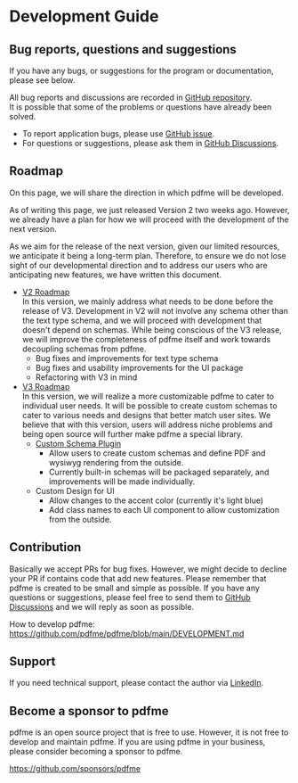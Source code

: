 # Development Guide


## Bug reports, questions and suggestions

If you have any bugs, or suggestions for the program or documentation, please see below.

All bug reports and discussions are recorded in [GitHub repository](https://github.com/pdfme/pdfme).  
It is possible that some of the problems or questions have already been solved.

- To report application bugs, please use [GitHub issue](https://github.com/pdfme/pdfme/issues).
- For questions or suggestions, please ask them in [GitHub Discussions](https://github.com/pdfme/pdfme/discussions).

## Roadmap

On this page, we will share the direction in which pdfme will be developed.

As of writing this page, we just released Version 2 two weeks ago. However, we already have a plan for how we will proceed with the development of the next version.

As we aim for the release of the next version, given our limited resources, we anticipate it being a long-term plan. Therefore, to ensure we do not lose sight of our developmental direction and to address our users who are anticipating new features, we have written this document.

- [V2 Roadmap](https://github.com/orgs/pdfme/projects/5/views/1)  
In this version, we mainly address what needs to be done before the release of V3. Development in V2 will not involve any schema other than the text type schema, and we will proceed with development that doesn't depend on schemas. While being conscious of the V3 release, we will improve the completeness of pdfme itself and work towards decoupling schemas from pdfme.
  - Bug fixes and improvements for text type schema
  - Bug fixes and usability improvements for the UI package
  - Refactoring with V3 in mind
- [V3 Roadmap](https://github.com/orgs/pdfme/projects/6/views/1)  
In this version, we will realize a more customizable pdfme to cater to individual user needs. It will be possible to create custom schemas to cater to various needs and designs that better match user sites. We believe that with this version, users will address niche problems and being open source will further make pdfme a special library.
  - [Custom Schema Plugin](https://github.com/pdfme/pdfme/issues/213)
    - Allow users to create custom schemas and define PDF and wysiwyg rendering from the outside.
    - Currently built-in schemas will be packaged separately, and improvements will be made individually.
  - Custom Design for UI
    - Allow changes to the accent color (currently it's light blue)
    - Add class names to each UI component to allow customization from the outside.

## Contribution

Basically we accept PRs for bug fixes. However, we might decide to decline your PR if contains code that add new features.
Please remember that pdfme is created to be small and simple as possible.
If you have any questions or suggestions, please feel free to send them to [GitHub Discussions](https://github.com/pdfme/pdfme/discussions) and we will reply as soon as possible.

How to develop pdfme: https://github.com/pdfme/pdfme/blob/main/DEVELOPMENT.md

## Support

If you need technical support, please contact the author via [LinkedIn](https://www.linkedin.com/in/hand-dot/).

## Become a sponsor to pdfme

pdfme is an open source project that is free to use.
However, it is not free to develop and maintain pdfme.
If you are using pdfme in your business, please consider becoming a sponsor to pdfme.

https://github.com/sponsors/pdfme
